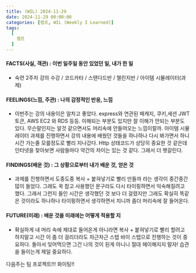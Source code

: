 ```yaml
---
title: (WIL) 2024-11-29
date: 2024-11-29 00:00:00
categories: [캠프, WIL (Weekly I Learned)]
tags:
  [
    캠프
  ]
---
```


#### FACTS(사실, 객관) : 이번 일주일 동안 있었던 일, 내가 한 일
-  숙련 2주차 강의 수강 / 코드카타 / 스탠다드반 / 챌린지반 / 아이템 시뮬레이터(과제)
    
#### FEELINGS(느낌, 주관) : 나의 감정적인 반응, 느낌
- 이번주는 강의 내용이은 알차고 좋았다. express와 연관된 패캐지, 쿠키,세션 JWT토큰, AWS EC2 와 RDS 등등. 이해되는 부분도 있지만 잘 이해가 안되는 부분도 있다.
무슨말인지는 알것 같으면서도 머리속에 안들어오는 느낌이랄까. 아이템 시뮬레이터 과제를 진행하면서 강의 내용에 배웠던 것들을 하나하나 다시 봐가면서 하니 시간 가는줄 모를정도로 빨리 지나갔다.
Http 상태코드가 상당히 중요한 것 같은데 인터넷을 찾아보면 사람들마다 약간의 차이는 있는 것 같다. 그래서 더 햇갈린다. 

#### FINDINGS(배운 것) : 그 상황으로부터 내가 배운 것, 얻은 것
- 과제를 진행하면서 도중도중 복사 + 붙혀넣기로 빨리 만들까 라는 생각이 중간중간 많이 들었다. 그래도 꾹 참고 사용했던 문구라도 다시 타이핑하면서 익숙해질려고 했다.
그래서 그런지 들인 시간은 생각했던 것 보다 더 걸렸지만 그래도 확실히 똑같은 것이라도 하나하나 타이핑하면서 생각하면서 치니까 좀더 머리속에 잘 들어온다.

#### FUTURE(미래) : 배운 것을 미래에는 어떻게 적용할 지
- 확실하게 내 머리 속에 제대로 들어온게 아니라면 복사 + 붙혀넣기로 빨리 할려고 하지말고 시간 이 좀 더 걸리더라도 차근차근 스텝 바이 스텝으로 진행하는 것이 중요하다.
돌아서 잊어먹으면 그건 나의 것이 된게 아니니 절대 헤이해지지 말자! 습관을 들이는게 제일 중요하다. 


다음주는 팀 프로젝트!!! 화이팅!!
